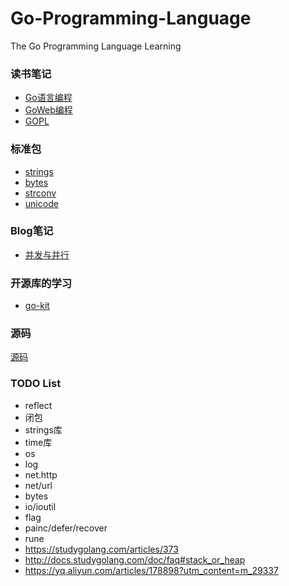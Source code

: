 # Go-Programming-Language

The Go Programming Language Learning

### 读书笔记
* [Go语言编程](/Book/Go语言编程)
* [GoWeb编程](/Book/GoWeb编程)
* [GOPL](Bool/GoPL)

### 标准包
* [strings](/STL/strings.md)
* [bytes]()
* [strconv]()
* [unicode]()

### Blog笔记
* [并发与并行](/Blog/并发与并行.md)
 
### 开源库的学习
* [go-kit](/Lib/go-kit)

### 源码
[源码](/Source)

### TODO List
* reflect
* 闭包
* strings库
* time库
* os
* log
* net.http
* net/url
* bytes
* io/ioutil
* flag
* painc/defer/recover
* rune
* https://studygolang.com/articles/373
* http://docs.studygolang.com/doc/faq#stack_or_heap
* https://yq.aliyun.com/articles/178898?utm_content=m_29337


